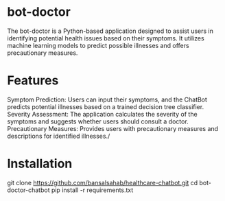 # bot-doctor
The bot-doctor is a Python-based application designed to assist users in identifying potential health issues based on their symptoms. It utilizes machine learning models to predict possible illnesses and offers precautionary measures.

# Features
Symptom Prediction: Users can input their symptoms, and the ChatBot predicts potential illnesses based on a trained decision tree classifier.
Severity Assessment: The application calculates the severity of the symptoms and suggests whether users should consult a doctor.
Precautionary Measures: Provides users with precautionary measures and descriptions for identified illnesses./

# Installation
git clone https://github.com/bansalsahab/healthcare-chatbot.git
cd bot-doctor-chatbot
pip install -r requirements.txt
